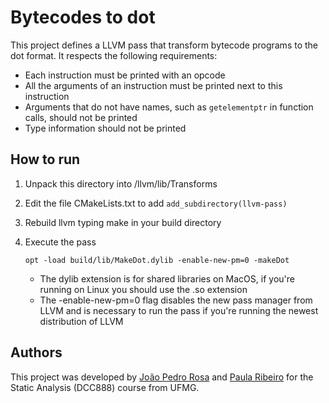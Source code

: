 # Bytecodes to dot

This project defines a LLVM pass that transform bytecode programs to the dot format.
It respects the following requirements:

- Each instruction must be printed with an opcode
- All the arguments of an instruction must be printed next to this instruction
- Arguments that do not have names, such as `getelementptr` in function calls, should not be printed
- Type information should not be printed

## How to run

1. Unpack this directory into /llvm/lib/Transforms
2. Edit the file CMakeLists.txt to add `add_subdirectory(llvm-pass)`
3. Rebuild llvm typing make in your build directory
4. Execute the pass

   `opt -load build/lib/MakeDot.dylib -enable-new-pm=0 -makeDot`

   - The dylib extension is for shared libraries on MacOS, if you're running on Linux you should use the .so extension
   - The -enable-new-pm=0 flag disables the new pass manager from LLVM and is necessary to run the pass if you're running the newest distribution of LLVM

## Authors

This project was developed by [João Pedro Rosa](https://github.com/jotaRenan) and [Paula Ribeiro](https://github.com/paula-mr) for the Static Analysis (DCC888) course from UFMG.

